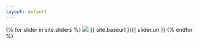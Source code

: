 ```yaml
---
layout: default
---
```


<div class="posts">
  {% for slider in site.sliders %}
      <img src="{{ site.baseurl }}{{ slider.url }}" />
  {{ site.baseurl }}{{ slider.url }}
  {% endfor %}
</div>
